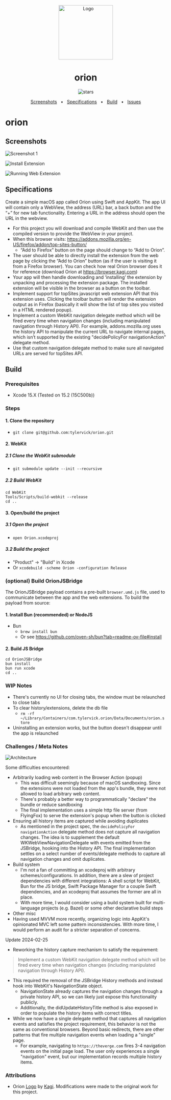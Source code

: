 <p align="center">
  <img src="Orion/Resources/Assets.xcassets/AppIcon.appiconset/icon_256@2x.png" alt="Logo" height=170>
</p>
<h1 align="center">orion</h1>

<p align="center">
<img src="https://img.shields.io/github/stars/tylervick/orion" alt="stars">
</p>

<div align="center">
  <a href="#screenshots">Screenshots</a>
  <span>&nbsp;&nbsp;•&nbsp;&nbsp;</span>
  <a href="#specifications">Specifications</a>
  <span>&nbsp;&nbsp;•&nbsp;&nbsp;</span>
  <a href="#build">Build</a>
  <span>&nbsp;&nbsp;•&nbsp;&nbsp;</span>
  <a href="https://github.com/tylervick/orion/issues/new">Issues</a>
  <br />
</div>

# orion

## Screenshots

![Screenshot 1](/docs/SCR-20240218-cpaa.png)

![Install Extension](/docs/SCR-20240218-cpwf.jpeg)

![Running Web Extension](/docs/SCR-20240218-crst.jpeg)

## Specifications

Create a simple macOS app called Orion using Swift and AppKit. The app UI will contain only a WebView, the address (URL) bar, a back button and the “+” for new tab functionality. Entering a URL in the address should open the URL in the webview.

- For this project you will download and compile WebKit and then use the compiled version to provide the WebView in your project.
- When this browser visits: https://addons.mozilla.org/en-US/firefox/addon/top-sites-button/
    - “Add to Firefox” button on the page should change to “Add to Orion”.
- The user should be able to directly install the extension from the web page by clicking the “Add to Orion” button (as if the user is visiting it from a Firefox browser). You can check how real Orion browser does it for reference (download Orion at https://browser.kagi.com)
- Your app will then handle downloading and ‘installing’ the extension by unpacking and processing the extension package. The installed extension will be visible in the browser as a button on the toolbar.
- Implement support for topSites javascript web extension API that this extension uses. Clicking the toolbar button will render the extension output as in Firefox (basically it will show the list of top sites you visited in a HTML rendered popup).
- Implement a custom WebKit navigation delegate method which will be fired every time when navigation changes (including manipulated navigation through History API). For example, addons.mozilla.org uses the history API to manipulate the current URL to navigate internal pages, which isn’t supported by the existing "decidePolicyFor navigationAction" delegate method.
- Use that custom navigation delegate method to make sure all navigated URLs are served for topSites API.


## Build

### Prerequisites

- Xcode 15.X (Tested on 15.2 (15C500b))

### Steps

#### 1. Clone the repository
- `git clone git@github.com:tylervick/orion.git`
#### 2. WebKit
##### 2.1 Clone the WebKit submodule
- `git submodule update --init --recursive`
##### 2.2 Build WebKit
```
cd WebKit
Tools/Scripts/build-webkit --release
cd ..
```

#### 3. Open/build the project
##### 3.1 Open the project
- `open Orion.xcodeproj`

##### 3.2 Build the project
- "Product" -> "Build" in Xcode
- Or `xcodebuild -scheme Orion -configuration Release`


### (optional) Build OrionJSBridge

The OrionJSBridge payload contains a pre-built `browser.umd.js` file, used to communicate between the app and the web extensions. To build the payload from source:

#### 1. Install Bun (recommended) or NodeJS

- Bun
    - `brew install bun`
    - Or see https://github.com/oven-sh/bun?tab=readme-ov-file#install

#### 2. Build JS Bridge
```
cd OrionJSBridge
bun install
bun run xcode
cd ..
```

### WIP Notes
- There's currently no UI for closing tabs, the window must be relaunched to close tabs
- To clear history/extensions, delete the db file
  - `rm -rf ~/Library/Containers/com.tylervick.orion/Data/Documents/orion.store`
- Uninstalling an extension works, but the button doesn't disappear until the app is relaunched


### Challenges / Meta Notes
![Architecture](/docs/diagram.png)

Some difficulties encountered:
- Arbitrarily loading web content in the Browser Action (popup)
  - This was difficult seemingly because of macOS sandboxing. Since the extensions were not loaded from the app's bundle, they were not allowed to load arbitrary web content.
  - There's probably a better way to programmatically "declare" the bundle or reduce sandboxing
  - The final implementation uses a simple http file server (from FlyingFox) to serve the extension's popup when the button is clicked
- Ensuring all history items are captured while avoiding duplicates
  - As mentioned in the project spec, the `decidePolicyFor navigationAction` delegate method does not capture all navigation changes. The idea is to supplement the default WKWebViewNavigationDelegate with events emitted from the JSBridge, hooking into the History API. The final implementation settles on a select number of events/delegate methods to capture all navigation changes and omit duplicates.
- Build system
  - I'm not a fan of committing an xcodeproj with arbitrary schemes/configurations. In addition, there are a slew of project dependencies with different integrations: A shell script for WebKit, Bun for the JS bridge, Swift Package Manager for a couple Swift dependencies, and an xcodeproj that assumes the former are all in place.
  - With more time, I would consider using a build system built for multi-language projects (e.g. Bazel) or some other declarative build steps
- Other misc
 - Having used MVVM more recently, organizing logic into AppKit's opinionated MVC left some pattern inconsistencies. With more time, I would perform an audit for a stricter separation of concerns.

Update 2024-02-25
- Reworking the history capture mechanism to satisfy the requirement:
> Implement a custom WebKit navigation delegate method which will be fired every time when navigation changes (including manipulated navigation through History API).
- This required the removal of the JSBridge History methods and instead hook into WebKit's NavigationState object.
  - NavigationState already captures the navigation changes through a private history API, so we can likely just expose this functionality publicly.
  - Additionally, the didUpdateHistoryTitle method is also exposed in order to populate the history items with correct titles.
- While we now have a single delegate method that captures all navigation events and satisfies the project requirement, this behavior is not the same as conventional browsers. Beyond basic redirects, there are other patterns that fire multiple navigation events when loading a "single" page.
  - For example, navigating to `https://theverge.com` fires 3-4 navigation events on the initial page load. The user only experiences a single "navigation" event, but our implementation records multiple history items.

### Attributions

- Orion [Logo](https://kagi.com/orion/press-kit/icon-main-logo.png) by [Kagi](https://kagi.com/orion/press-kit/). Modifications were made to the original work for this project.
